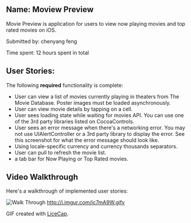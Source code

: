 
## Name: Moview Preview

Movie Preview is application for users to view now playing movies and top rated movies on iOS.

Submitted by: chenyang feng

Time spent: 12 hours spent in total

## User Stories:

The following **required** functionality is complete:

* User can view a list of movies currently playing in theaters from The Movie Database. Poster images must be loaded asynchronously. 
* User can view movie details by tapping on a cell. 
* User sees loading state while waiting for movies API. You can use one of the 3rd party libraries listed on CocoaControls.
* User sees an error message when there's a networking error. You may not use UIAlertController or a 3rd party library to display the error. See this screenshot for what the error message should look like. 
* Using locale-specific currency and currency thousands separators.
* User can pull to refresh the movie list.
*  a tab bar for Now Playing or Top Rated movies.

## Video Walkthrough 

Here's a walkthrough of implemented user stories:

![Walk Through](http://i.imgur.com/ic7mA9W.gifv)
http://i.imgur.com/ic7mA9W.gifv


GIF created with [LiceCap](http://www.cockos.com/licecap/).
